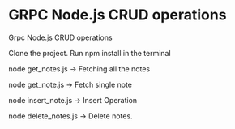# GRPC Node.js CRUD operations
 Grpc Node.js CRUD operations
 
 Clone the project.
 Run npm install in the terminal 
 
 node get_notes.js -> Fetching all the notes
 
 node get_note.js -> Fetch single note
 
 node insert_note.js -> Insert Operation
 
 node delete_notes.js -> Delete notes.
